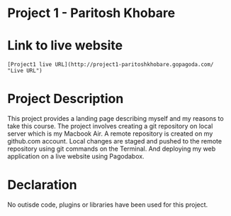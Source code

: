 <h1> Project 1 - Paritosh Khobare</h1>

# Link to live website
    [Project1 live URL](http://project1-paritoshkhobare.gopagoda.com/ "Live URL")

# Project Description
 This project provides a landing page describing myself and my reasons to take this course. The project involves creating a git repository on local server which is my Macbook Air. A remote repository is created on my github.com account. Local changes are staged and pushed to the remote repository using git commands on the Terminal. And deploying my web application on a live website using Pagodabox.

# Declaration
No outisde code, plugins or libraries have been used for this project.
 
 

